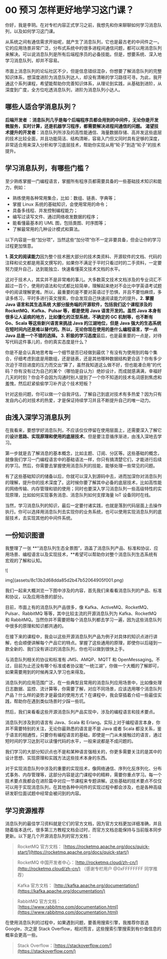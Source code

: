 # 00 预习 怎样更好地学习这门课？

你好，我是李玥。在对专栏内容正式学习之前，我想先和你来聊聊如何学习消息队列，以及如何学习这门课。

从系统之间有通信需求开始呢，就产生了消息队列，它也是最古老的中间件之一。它的应用场景非常广泛，分布式系统中的很多进程间通信问题，都可以用消息队列来解决。可以说消息队列是所有后端程序员的必备技能。但是，想要系统、深入地学习消息队列，却并不容易。

市面上消息队列的论坛社区不少，但是信息错综混杂，你想要了解消息队列的完整知识体系，想深度进阶为消息队列达人，却没有清晰的学习路径可寻。为此，我开通这个系列课程，希望能帮助你完善知识体系，从理论到实践，从基础到进阶，从深度到广度，全方位吃透消息队列，进阶为消息队列小达人。

## 哪些人适合学消息队列？

**后端开发者 **：消息队列几乎是每个后端程序员都会用到的中间件，无论你是开发微服务，实时计算，还是机器学习程序，都需要解决进程间通信的问题。** 渴望技术提升的开发者**：消息队列所涉及的高性能通信、海量数据存储、高并发这些底层的技术比较全面，并且功能简洁、结构清晰，容易入门但又同时具有足够的深度，非常适合用来深入分析和学习底层技术，帮助你实现从用“轮子”到造“轮子”的技术提升。

## 学习消息队列，有哪些门槛？

至少熟练掌握一门编程语言，掌握所有程序员都需要具备的一些基础技术知识和能力，例如：

- 熟练使用各种常用集合，比如：数组、链表、字典等；
- 掌握 Linux 系统的基础知识，会使用常用的命令；
- 具备多线程、并发控制编程能力；
- 编写过读写文件、通过网络收发数据的程序；
- 能看懂最基本的 UML 图，包括类图、时序图等；
- 了解最常用的几种设计模式和算法。

以下内容是一些“加分项”，当然这些“加分项”你不一定非要具备，但会让你的学习过程更加惬意。

**1. 英文的阅读能力**因为整个技术圈大部分的技术类资料、开源软件的文档、代码的注释和论文都是用英文撰写的，如果你不满足于平时只看过时的二手资料，一定要努力提升自己，达到能独立、快速看懂英文技术文档的水平。

这对于技术人，其实并不是非常难的事儿。大多数英文技术文档涉及的专业词汇不超过一百个，使用的语法和句式都比较简单，理解起来绝对不会比中学英语考试题中的阅读理解更难。所以，最重要的是不要对英语过于恐惧，并且不要怕麻烦，多读多练习，平时多进行英文搜索，你会发现自己快速阅读能力的提升。**2. 掌握 Java 语言和其生态系统 **大部分服务端的开源软件，包括我们这个课程涉及的 RocketMQ、Kafka、Pulsar 等，都是使用 Java 语言开发的。虽然 Java 本身有很多让人诟病的地方，比如僵化的泛型系统，不确定的 GC 机制等，也不断有 Go、Scala 等这些新兴语言来挑战 Java 的江湖地位，但是 Java 强大的生态系统在短时间内还是难以替代的。所以，无论你现在使用的是什么编程语言，学一点 Java 总是一个不错的选择。** 3. 积极的学习态度**最后，也是最重要的一点是，对待写代码这件事儿的，你的真实态度是什么？

你是不是会认真地思考每一个细节是否已经做到最优？有没有为使用到的每个集合，仔细考虑到底是用数组，还是链表，还是其他哪种数据结构更合适？你有多少次迫于项目进度的压力而交出“算了，虽然我知道这么做不好，但也能凑合用”的代码？你有没有过为自己的某个（哪怕是自认为）绝妙设计，而成就感满满，幸福好几天的时刻？你会不会因为沟通时别人提到了一个你不知道的技术名词感到焦虑和羞愧，然后赶紧偷偷学习补齐这个技术短板？

针对这些问题，你可以做一个自我评估，了解自己到底对技术有多热爱？因为只有发自内心的对技术的热爱，才是保证持续学习并且不断提升自己的唯一动力。

## 由浅入深学习消息队列

在我看来，要想学好消息队列，不应该仅仅停留在使用层面上，还需要深入了解它的**设计思路、实现原理和使用的底层技术**。但是要注意循序渐进，由浅入深地去学习。

第一步就是去了解消息的基本概念，比如主题、订阅、分区等。这些基础的概念，就像我们学习一门编程语言中的基础语法一样，你只有搞清楚它们，才能进行后续的学习。然后，你需要去掌握使用消息队列的技能，能够处理一些常见的问题。

有了这些基础知识的储备以后，你就可以深入到源码中去，进而加深你对消息队列的理解，提升你的技术深度了。这时候你要了解其中必备的底层技术，比如高性能的网络传输、内存管理和锁的使用；同时也要深入学习消息队列一些高级特性的实现原理，比如如何实现事务消息、消息队列如何支撑海量 IoT 设备同时在线。

当然，学习消息队列的知识，最后一定要付诸实践，也就是落到代码层面上去操作执行。你可以选择用消息队列去实现你的业务系统，也可以使用实现消息队列的底层技术，去实现其他的中间件系统。

## 一份知识图谱

我整理了一张 **“消息队列生态全景图”，涵盖了消息队列产品、标准和协议、应用场景、编程语言以及实现技术，**希望可以帮助你对整个消息队列生态系统有宏观的了解和认知。

!\[

img\](assets/8c13b2d68dda85d2b47b52064905f001.png)

我们一起来大概浏览一下图中涉及的内容，首先我们来看看消息队列的产品、标准和协议，以及应用场景的部分。

目前，市面上有的消息队列产品很多，像 Kafka、ActiveMQ、RocketMQ、Pulsar、RabbitMQ 等等，其中比较主流的开源消息队列为 Kafka、RocketMQ 和 RabbitMQ。当然你并不需要把每个消息队列都去学习一遍，因为这些消息队列中很多的原理和知识都共通的。

在接下来的课程中，我会以这些开源消息队列产品为例子对具体的知识点进行讲解，也会顺便讲解每个产品它的特点。掌握了这些通用的原理，即使你以后碰到一款全新的、我们没有讲过的消息队列，你也可以做到很快上手。

与消息队列相关的协议和标准有 JMS、AMQP、MQTT 和 OpenMessaging。不过，目前为止还没有哪个标准或者协议能“一统江湖”，你做一个大概的了解即可，如果需要用到的时候再深入学习也来得及。

消息队列的应用范围广泛，在一些典型且常用的消息队列应用场景中，比如像处理日志数据、监控、流计算等，你需要了解，对应不同场景，应该选用哪个消息队列产品？什么样的姿势才是最佳的使用方式？在课程中，我会穿插着介绍一些最佳实践，帮助你在遇到类似场景时少踩一些坑。

然后，我们来看看这些开源消息队列产品实现中，涉及的编程语言和技术要点。

消息队列涉及到的语言有 Java、Scala 和 Erlang。实际上对于编程语言本身，你并不需要特别的关注，无论你最熟悉的语言是不是 Java 或者 Scala 都没关系，鉴于语言的相通性，只要你有编程语言的基础，即使是一门从未接触过的语言，通过短时间的学习达到可以读懂代码的水平，一般来说都是不成问题的。

我们学习的大部分知识点也不是和某种语言强相关的，你更多需要关注的是其中的设计思想、实现原理和实践方法这些技术本身的东西。

对于实现消息队列中涉及的重要的实现技术，像网络通信、序列化反序列化、分布式事务、内存管理等，这部分内容是这门课程中的精粹，需要你重点学习。每一个技术要点我都会在进阶篇中对应一节课程来专题讲解。这些基础的技术要点不仅仅可以用于实现消息队列，在其他各种中间件的实现过程中都会涉及，也是各种高级研发职位面试题中经常会被问到的内容。

## 学习资源推荐

消息队列的最佳学习资料就是它们的官方文档，因为官方文档更加详细准确，并且随着版本迭代，很多第三方教程文档会过时，而官方文档总能保持与当前版本同步更新。以下是几个开源消息队列的官方文档：

> RocketMQ 官方文档： [https://rocketmq.apache.org/docs/quick-start/](https://rocketmq.apache.org/docs/quick-start/)

> RocketMQ 中国开发者中心：[http://rocketmq.cloud/zh-cn/](http://rocketmq.cloud/zh-cn/) （感谢专栏用户 @0xFFFFFFFF 同学推荐）

> Kafka 官方文档： [http://kafka.apache.org/documentation/](https://kafka.apache.org/documentation/)

> RabbitMQ 官方文档： [https://www.rabbitmq.com/documentation.html](https://www.rabbitmq.com/documentation.html)

在使用消息队列的过程中，如果遇到问题，要善用搜索引擎，我推荐你首选 Google，次之是 Stack Overflow，相对而言，这些搜索引擎搜索到有价值信息的概率会更高一些。

> Stack Overflow：[https://stackoverflow.com/](https://stackoverflow.com/)
